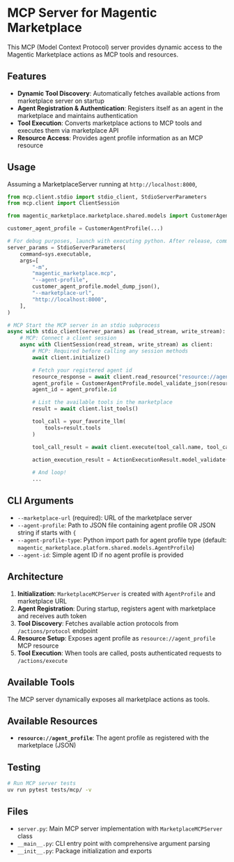 # MCP Server for Magentic Marketplace

This MCP (Model Context Protocol) server provides dynamic access to the Magentic Marketplace actions as MCP tools and resources.

## Features

- **Dynamic Tool Discovery**: Automatically fetches available actions from marketplace server on startup
- **Agent Registration & Authentication**: Registers itself as an agent in the marketplace and maintains authentication
- **Tool Execution**: Converts marketplace actions to MCP tools and executes them via marketplace API
- **Resource Access**: Provides agent profile information as an MCP resource


## Usage

Assuming a MarketplaceServer running at `http://localhost:8000`,

```python
from mcp.client.stdio import stdio_client, StdioServerParameters
from mcp.client import ClientSession

from magentic_marketplace.marketplace.shared.models import CustomerAgentProfile

customer_agent_profile = CustomerAgentProfile(...)

# For debug purposes, launch with executing python. After release, command will just be "magentic-marketplace-mcp" or "uvx magentic-marketplace mcp"
server_params = StdioServerParameters(
    command=sys.executable,
    args=[
        "-m",
        "magentic_marketplace.mcp",
        "--agent-profile",
        customer_agent_profile.model_dump_json(),
        "--marketplace-url",
        "http://localhost:8000",
    ],
)

# MCP Start the MCP server in an stdio subprocess
async with stdio_client(server_params) as (read_stream, write_stream):
    # MCP: Connect a client session
    async with ClientSession(read_stream, write_stream) as client:
        # MCP: Required before calling any session methods
        await client.initialize()

        # Fetch your registered agent id
        resource_response = await client.read_resource("resource://agent_profile")
        agent_profile = CustomerAgentProfile.model_validate_json(resource_response.contents[0].text)
        agent_id = agent_profile.id

        # List the available tools in the marketplace
        result = await client.list_tools()

        tool_call = your_favorite_llm(
            tools=result.tools
        )

        tool_call_result = await client.execute(tool_call.name, tool_call.arguments)
        
        action_execution_result = ActionExecutionResult.model_validate(tool_call_result.structuredContent)

        # And loop!
        ...
```

## CLI Arguments

- `--marketplace-url` (required): URL of the marketplace server
- `--agent-profile`: Path to JSON file containing agent profile OR JSON string if starts with `{`
- `--agent-profile-type`: Python import path for agent profile type (default: `magentic_marketplace.platform.shared.models.AgentProfile`)
- `--agent-id`: Simple agent ID if no agent profile is provided

## Architecture

1. **Initialization**: `MarketplaceMCPServer` is created with `AgentProfile` and marketplace URL
2. **Agent Registration**: During startup, registers agent with marketplace and receives auth token
3. **Tool Discovery**: Fetches available action protocols from `/actions/protocol` endpoint
4. **Resource Setup**: Exposes agent profile as `resource://agent_profile` MCP resource
5. **Tool Execution**: When tools are called, posts authenticated requests to `/actions/execute`

## Available Tools

The MCP server dynamically exposes all marketplace actions as tools.

## Available Resources

- **`resource://agent_profile`**: The agent profile as registered with the marketplace (JSON)

## Testing

```bash
# Run MCP server tests
uv run pytest tests/mcp/ -v
```

## Files

- `server.py`: Main MCP server implementation with `MarketplaceMCPServer` class
- `__main__.py`: CLI entry point with comprehensive argument parsing
- `__init__.py`: Package initialization and exports